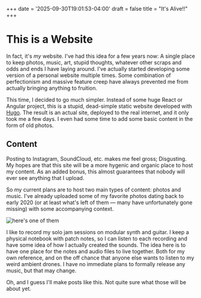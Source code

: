 +++
date = '2025-09-30T19:01:53-04:00'
draft = false
title = "It's Alive!!"
+++

# This is a Website

In fact, it's *my* website. I've had this idea for a few years now: A single place to keep photos, music, art, stupid
thoughts, whatever other scraps and odds and ends I have laying around. I've actually started developing some version of
a personal website multiple times. Some combination of perfectionism and massive feature creep have always prevented me
from actually bringing anything to fruition.

This time, I decided to go much simpler. Instead of some huge React or Angular project, this is a stupid, dead-simple
static website developed with [Hugo](https://gohugo.io/). The result is an actual site, deployed to the real internet,
and it only took me a few days. I even had some time to add some basic content in the form of old photos.

## Content

Posting to Instagram, SoundCloud, etc. makes me feel gross; Disgusting. My hopes are that this site will be a more
hygenic and organic place to host my content. As an added bonus, this almost guarantees that nobody will ever see
anything that I upload.

So my current plans are to host two main types of content: photos and music. I've already uploaded some of my favorite
photos dating back to early 2020 (or at least what's left of them — many have unfortunately gone missing) with some
accompanying context.

![here's one of them](/photos/EasternMarket.jpg)

I like to record my solo jam sessions on modular synth and guitar. I keep a physical notebook with patch notes, so I can
listen to each recording and have some idea of how I actually created the sounds. The idea here is to have one place for
the notes and audio files to live together. Both for my own reference, and on the off chance that anyone else wants to
listen to my weird ambient drones. I have no immediate plans to formally release any music, but that may change.

Oh, and I guess I'll make posts like this. Not quite sure what those will be about yet.
